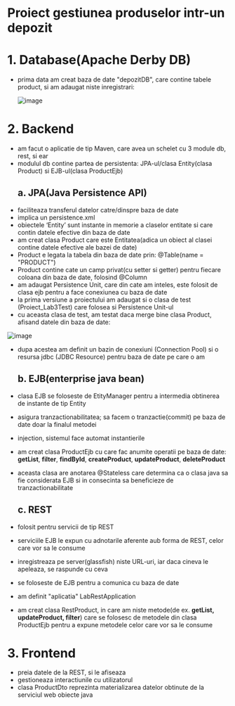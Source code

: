 # Proiect gestiunea produselor intr-un depozit

# 1. Database(Apache Derby DB)
  - prima data am creat baza de date "depozitDB", care contine tabele product, si am adaugat niste inregistrari:
  
    ![image](https://user-images.githubusercontent.com/44323117/146452080-3bf15a52-1016-4096-bd28-bf0c56aa97bb.png)

# 2. Backend 
  - am facut o aplicatie de tip Maven, care avea un schelet cu 3 module db, rest, si ear
  - modulul db contine partea de persistenta: JPA-ul/clasa Entity(clasa Product) si EJB-ul(clasa ProductEjb)
    ## a. JPA(Java Persistence API)
  - faciliteaza transferul datelor catre/dinspre baza de date
  - implica un persistence.xml
  - obiectele ‘Entity’ sunt instante in memorie a claselor entitate si care contin datele efective din baza de date
  - am creat clasa Product care este Entitatea(adica un obiect al clasei contine datele efective ale bazei de date)
  - Product e legata la tabela din baza de date prin: @Table(name = "PRODUCT")
  - Product contine cate un camp privat(cu setter si getter) pentru fiecare coloana din baza de date, folosind @Column
  - am adaugat Persistence Unit, care din cate am inteles, este folosit de clasa ejb pentru a face conexiunea cu baza de date
  - la prima versiune a proiectului am adaugat si o clasa de test (Proiect_Lab3Test) care folosea si Persistence Unit-ul
  - cu aceasta clasa de test, am testat daca merge bine clasa Product, afisand datele din baza de date:

  ![image](https://user-images.githubusercontent.com/44323117/146451393-b1ae2b39-1853-48aa-be95-14aa0dc99d6a.png)

  - dupa acestea am definit un bazin de conexiuni (Connection Pool) si o resursa jdbc (JDBC Resource) pentru baza de date pe care o am
  
    ## b. EJB(enterprise java bean)
  - clasa EJB se foloseste de EtityManager pentru a intermedia obtinerea de instante de tip Entity
  - asigura tranzactionabilitatea; sa facem o tranzactie(commit) pe baza de date doar la finalul metodei
  - injection, sistemul face automat instantierile
  - am creat clasa ProductEjb cu care fac anumite operatii pe baza de date: **getList**, **filter**, **findById**, **createProduct**, **updateProduct**, **deleteProduct**
  - aceasta clasa are anotarea @Stateless care determina ca o clasa java sa fie considerata EJB si in consecinta sa beneficieze de tranzactionabilitate
  
    ## c. REST
  - folosit pentru servicii de tip REST
  - serviciile EJB le expun cu adnotarile aferente aub forma de REST, celor care vor sa le consume
  - inregistreaza pe server(glassfish) niste URL-uri, iar daca cineva le apeleaza, se raspunde cu ceva
  - se foloseste de EJB pentru a comunica cu baza de date
  - am definit "aplicatia" LabRestApplication
  - am creat clasa RestProduct, in care am niste metode(de ex. **getList, updateProduct, filter**) care se folosesc de metodele din clasa ProductEjb pentru a expune metodele celor care vor sa le consume 

# 3. Frontend 
  - preia datele de la REST, si le afiseaza
  - gestioneaza interactiunile cu utilizatorul
  - clasa ProductDto reprezinta materializarea datelor obtinute de la serviciul web obiecte java




